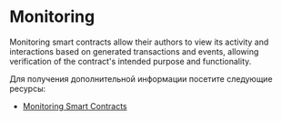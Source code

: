 # Monitoring

Monitoring smart contracts allow their authors to view its activity and interactions based on generated transactions and events, allowing verification of the contract's intended purpose and functionality.

Для получения дополнительной информации посетите следующие ресурсы:

- [Monitoring Smart Contracts](https://consensys.github.io/smart-contract-best-practices/development-recommendations/solidity-specific/event-monitoring/)
